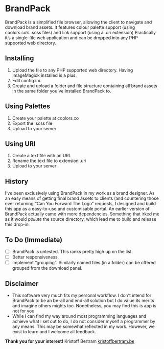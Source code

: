 # BrandPack
BrandPack is a simplified file browser, allowing the client to navigate and download brand assets. It features colour palette support (using coolors.co’s .scss files) and link support (using a .uri extension)
Practically it’s a single-file web application and can be dropped into any PHP supported web directory.

## Installing
 1. Upload the file to any PHP supported web directory. Having ImageMagick installed is a plus.
 2. Edit config.ini.
 3. Create and upload a folder and file structure containing all brand assets in the same folder you’ve installed BrandPack to.

 ## Using Palettes
 1. Create your palette at coolors.co
 2. Export the .scss file
 3. Upload to your server

 ## Using URI
 1. Create a text file with an URL
 2. Rename the text file to extension .uri
 3. Upload to your server

## History
I’ve been exclusively using BrandPack in my work as a brand designer. As an easy means of getting final brand assets to clients (and countering those ever returning “Can You Forward The Logo” requests, I designed and build this app as a easy-to-use and customisable portal. An earlier version of BrandPack actually came with more dependencies. Something that irked me as it would *pollute* the source directory, which lead me to build and release this drop-in.

## To Do (Immediate)
 - [ ] BrandPack is untested. This ranks pretty high up on the list.
 - [ ] Better responsiveness.
 - [ ] Implement “grouping”. Similarly named files (in a folder) can be offered grouped from the download panel.

## Disclaimer
 - This software very much fits my personal workflow. I don't intend for BrandPack to be an be-all and end-all solution but I do value its merits and imagine others mights too. Nonetheless, you may find this is app is not for you.
 - While I can find my way around most programming languages and achieve what I set out to do, I do not consider myself a programmer by any means. This may be somewhat reflected in my work. However, we exist to learn and I welcome all feedback.

**Thank you for your interest!**
Kristoff Bertram
[kristoffbertram.be](https://kristoffbertram.be)